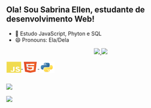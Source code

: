 ## Ola! Sou Sabrina Ellen, estudante de desenvolvimento Web!

- 🌱 Estudo JavaScript, Phyton e SQL
- 😄 Pronouns: Ela/Dela

<div align="center">
  <a href="https://github.com/SabrinaEllen">
  <img height="180em" src="https://github-readme-stats.vercel.app/api?username=SabrinaEllen&show_icons=true&theme=dracula&include_all_commits=true&count_private=true"/>
  <img height="180em" src="https://github-readme-stats.vercel.app/api/top-langs/?username=SabrinaEllen&layout=compact&langs_count=7&theme=dracula"/>
</div>
  
  
  
  <div style="display: inline_block"><br>
  <img align="center" alt="Js" height="30" width="40" src="https://raw.githubusercontent.com/devicons/devicon/master/icons/javascript/javascript-plain.svg">

  <img align="center" alt="HTML" height="30" width="40" src="https://raw.githubusercontent.com/devicons/devicon/master/icons/html5/html5-original.svg">
 
  <img align="center" alt="Python" height="30" width="40" src="https://raw.githubusercontent.com/devicons/devicon/master/icons/python/python-original.svg">

  
  ##
  
  <div> 
 
  <a href="https://www.instagram.com/bininha_gama/" target="_blank"><img src="https://img.shields.io/badge/-Instagram-%23E4405F?style=for-the-badge&logo=instagram&logoColor=white" target="_blank"></a>

    
  <a href="https://www.linkedin.com/in/sabrina-gama-24306769/" target="_blank"><img src="https://img.shields.io/badge/-LinkedIn-%230077B5?style=for-the-badge&logo=linkedin&logoColor=white" target="_blank"></a> 
  </div>
